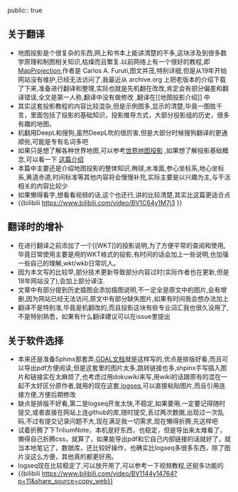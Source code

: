 public:: true

## 关于翻译
- 地图投影是个很复杂的东西,网上和书本上能讲清楚的不多,这块涉及到很多数学原理和制图相关知识,枯燥而且繁复.以前网络上有一个很好的教程,即 [MapProjection](http://www.progonos.com/furuti/index.html),作者是 Carlos A. Furuti,图文并茂,特别详细,但是从19年开始网站没有维护,已经无法访问了,我最近从 archive.org 上把老版本的介绍下载了下来,准备进行翻译和整理,实际也就是先机翻在改改,肯定会有部分偏差和翻译错误,全文是第一人称,翻译中没有做修改 ,翻译在[[地图投影介绍]] 中
- 其实这套投影教程的内容比较混杂,但是示例图多,显示的清楚,毕竟一图胜千言，里面包括了投影的基础知识，投影推导方式，大部分投影组的历史，很多有趣的地图。
- 机翻用DeepL和搜狗,虽然DeepL吹的很厉害,但是大部分时候搜狗翻译的更通顺些,可能是专有名词多吧
- 如果只是想了解各种世界地图,可以参考[世界地图投影](http://michaelminn.net/tutorials/gis-projections-world/)  ,如果想了解投影基础概念,可以看一下 [这篇介绍](http://michaelminn.net/tutorials/gis-projections/index.html)
- 本篇中主要还是介绍地图投影的整体知识,椭球,水准面,参心坐标系,地心坐标系,黄道赤道,时间标准等其他内容将会慢慢补充,实际主要是以兴趣为主,与干活相关的内容比较少
- 如果懒得看字,想看看视频的话,这个也还行,讲的比较清楚,其实比这篇更适合点
- {{bilibili https://www.bilibili.com/video/BV1C64y1M7j3 }}
## 翻译时的增补
- 在进行翻译之前添加了一个[[WKT]]的投影说明,为了方便平常的查阅和使用,毕竟日常使用主要是用的WKT格式的投影,有时间的话会加上一些说明,也加强一些自己的理解,wkt/wkb日常坑人。
- 因为本文写的比较早,部分技术更新导致部分内容过时(实际作者也在更新,但是18年网站没了),会加上部分译注.
- 文章中有部分提到历史插图会添加插图说明,不一定全是原文中的图片,会有增删,因为网站已经无法访问,原文中有部分缺失图片,如果有时间我会想办法加上
- 翻译不是特别准,毕竟是机翻改的,而且投影这块有些专业词汇我也很久没用了,不是特别熟悉，如果有什么翻译建议可以在issue里提出
## 关于软件选择
- 本来还是准备Sphinx那套弄,[GDAL文档](https://headfirst-gdal.readthedocs.io)就是这样写的,优点是排版好看,而且可以导出pdf方便阅读,但是这套里的图片太多,跳转链接也多,shpinx手写插入图片和链接实在太麻烦了,也考虑过用dokuwiki来写,用wiki的话跟原有的混在一起不太好区分原作者,就用的现在这套,[logseq](https://logseq.com),可以直接粘贴图片,而且引用连接方便,方便后期修改
- 缺点是排版不好看,第二是logseq开发太快,不稳定,如果要用,一定要记得随时提交,或者直接在网站上连github的库,随时提交,丢过两次数据,出现过一次乱码,不过有提交记录问题不大,现在满足我一切需求,现在懒得折腾,先这样吧
- 试着折腾了下TriliumNote，本机是好东西，也稳定，但是导出来太难看了，懒得自己折腾css，就算了，如果能导出pdf和它自己内部链接的话就好了，就当本地笔记了，数据库，还比较好操作，也确实比logseq多很多东西，除了图片没这么方便，其他真的都更好用。
- logseq现在比较稳定了,可以放开用了,可以参考一下视频教程,还挺多功能的
- {{bilibili https://www.bilibili.com/video/BV1144y14764?p=11&share_source=copy_web}}